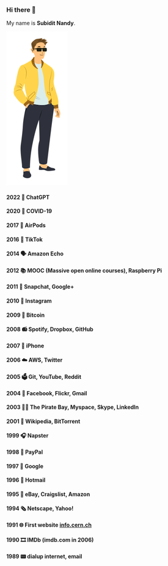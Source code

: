 ### Hi there 👋
My name is **Subidit Nandy**.

![image](Folk.png)

#### 2022 🤖 ChatGPT
#### 2020 🦠 COVID-19
#### 2017 🦻 AirPods
#### 2016 💃 TikTok 
#### 2014 🗣️ Amazon Echo 
#### 2012 📚 MOOC (Massive open online courses), Raspberry Pi
#### 2011 📳 Snapchat, Google+
#### 2010 🤳 Instagram
#### 2009 💱 Bitcoin
#### 2008 📻 Spotify, Dropbox, GitHub
#### 2007 📱 iPhone 
#### 2006 ☁️ AWS, Twitter
#### 2005 🗳️ Git, YouTube, Reddit
#### 2004 👀 Facebook, Flickr, Gmail
#### 2003 🏴‍☠️ The Pirate Bay, Myspace, Skype, LinkedIn
#### 2001 📖 Wikipedia, BitTorrent
#### 1999 🎧 Napster
#### 1998 💸 PayPal
#### 1997 🔎 Google
#### 1996 📧 Hotmail
#### 1995 🧌 eBay, Craigslist, Amazon
#### 1994 🗞️ Netscape, Yahoo!
#### 1991 🌐 First website [info.cern.ch](http://info.cern.ch/hypertext/WWW/TheProject.html)
#### 1990 🎞️ IMDb (imdb.com in 2006)
#### 1989 📟 dialup internet, email

